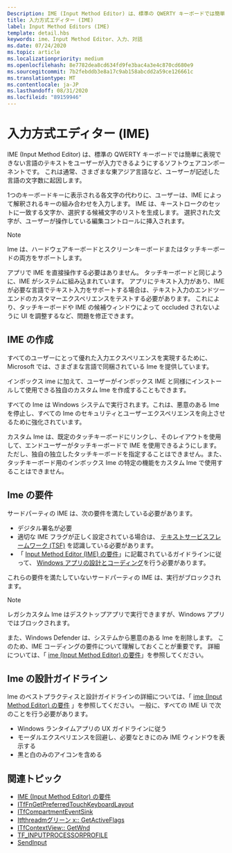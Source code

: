 ```yaml
---
Description: IME (Input Method Editor) は、標準の QWERTY キーボードでは簡単に表現できない言語のテキストをユーザーが入力できるようにするソフトウェアコンポーネントです。
title: 入力方式エディター (IME)
label: Input Method Editors (IME)
template: detail.hbs
keywords: ime、Input Method Editor、入力、対話
ms.date: 07/24/2020
ms.topic: article
ms.localizationpriority: medium
ms.openlocfilehash: 8e7782dea8cd634fd9fe3bac4a3e4c870cd680e9
ms.sourcegitcommit: 7b2febddb3e8a17c9ab158abcdd2a59ce126661c
ms.translationtype: MT
ms.contentlocale: ja-JP
ms.lasthandoff: 08/31/2020
ms.locfileid: "89159946"
---
```

# <a name="input-method-editors-ime"></a>入力方式エディター (IME)

IME (Input Method Editor) は、標準の QWERTY キーボードでは簡単に表現できない言語のテキストをユーザーが入力できるようにするソフトウェアコンポーネントです。 これは通常、さまざまな東アジア言語など、ユーザーが記述した言語の文字数に起因します。

1つのキーボードキーに表示される各文字の代わりに、ユーザーは、IME によって解釈されるキーの組み合わせを入力します。 IME は、キーストロークのセットに一致する文字か、選択する候補文字のリストを生成します。 選択された文字が、ユーザーが操作している編集コントロールに挿入されます。

> [!NOTE]
> Ime は、ハードウェアキーボードとスクリーンキーボードまたはタッチキーボードの両方をサポートします。

アプリで IME を直接操作する必要はありません。 タッチキーボードと同じように、IME がシステムに組み込まれています。 アプリにテキスト入力があり、IME が必要な言語でテキスト入力をサポートする場合は、テキスト入力のエンドツーエンドのカスタマーエクスペリエンスをテストする必要があります。 これにより、タッチキーボードや IME の候補ウィンドウによって occluded されないように UI を調整するなど、問題を修正できます。

## <a name="creating-an-ime"></a>IME の作成

すべてのユーザーにとって優れた入力エクスペリエンスを実現するために、Microsoft では、さまざまな言語で同梱されている Ime を提供しています。

インボックス ime に加えて、ユーザーがインボックス IME と同様にインストールして使用できる独自のカスタム Ime を作成することもできます。

すべての Ime は Windows システムで実行されます。これは、悪意のある Ime を停止し、すべての Ime のセキュリティとユーザーエクスペリエンスを向上させるために強化されています。

カスタム Ime は、既定のタッチキーボードにリンクし、そのレイアウトを使用して、エンドユーザーがタッチキーボードで IME を使用できるようにします。 ただし、独自の独立したタッチキーボードを指定することはできません。また、タッチキーボード用のインボックス Ime の特定の機能をカスタム Ime で使用することはできません。

## <a name="requirements-for-imes"></a>Ime の要件

サードパーティの IME は、次の要件を満たしている必要があります。

- デジタル署名が必要
- 適切な IME フラグが正しく設定されている場合は、 [テキストサービスフレームワーク (TSF)](/windows/win32/tsf/text-services-framework) を認識している必要があります。
- 「 [Input Method Editor (IME) の要件](input-method-editor-requirements.md)」に記載されているガイドラインに従って、 [Windows アプリの設計とコーディング](../index.md)を行う必要があります。

これらの要件を満たしていないサードパーティの IME は、実行がブロックされます。

> [!NOTE]
> レガシカスタム Ime はデスクトップアプリで実行できますが、Windows アプリではブロックされます。

また、Windows Defender は、システムから悪意のある Ime を削除します。 このため、IME コーディングの要件について理解しておくことが重要です。 詳細については、「 [ime (Input Method Editor) の要件](input-method-editor-requirements.md)」を参照してください。

## <a name="design-guidelines-for-imes"></a>Ime の設計ガイドライン

Ime のベストプラクティスと設計ガイドラインの詳細については、「 [ime (Input Method Editor) の要件](input-method-editor-requirements.md) 」を参照してください。 一般に、すべての IME Ui で次のことを行う必要があります。

- Windows ランタイムアプリの UX ガイドラインに従う
- モーダルエクスペリエンスを回避し、必要なときにのみ IME ウィンドウを表示する
- 黒と白のみのアイコンを含める

## <a name="related-topics"></a>関連トピック

- [IME (Input Method Editor) の要件](input-method-editor-requirements.md)
- [ITfFnGetPreferredTouchKeyboardLayout](/windows/win32/api/ctffunc/nn-ctffunc-itffngetpreferredtouchkeyboardlayout)
- [ITfCompartmentEventSink](/windows/win32/api/msctf/nn-msctf-itfcompartmenteventsink)
- [Itfthreadmグリーン x:: GetActiveFlags](/windows/win32/api/msctf/nf-msctf-itfthreadmgrex-getactiveflags)
- [ITfContextView:: GetWnd](/windows/win32/api/msctf/nf-msctf-itfcontextview-getwnd)
- [TF_INPUTPROCESSORPROFILE](/windows/win32/api/msctf/ns-msctf-tf_inputprocessorprofile)
- [SendInput](/windows/win32/api/winuser/nf-winuser-sendinput)